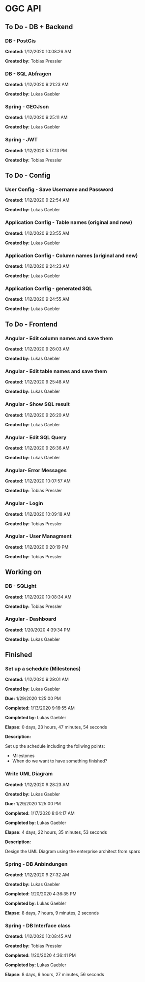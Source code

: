 ﻿# OGC API

## To Do - DB + Backend

### DB - PostGis

**Created:** 1/12/2020 10:08:26 AM

**Created by:** Tobias Pressler



### DB - SQL Abfragen

**Created:** 1/12/2020 9:21:23 AM

**Created by:** Lukas Gaebler



### Spring - GEOJson

**Created:** 1/12/2020 9:25:11 AM

**Created by:** Lukas Gaebler



### Spring - JWT

**Created:** 1/12/2020 5:17:13 PM

**Created by:** Tobias Pressler



## To Do - Config

### User Config - Save Username and Password

**Created:** 1/12/2020 9:22:54 AM

**Created by:** Lukas Gaebler



### Application Config - Table names (original and new)

**Created:** 1/12/2020 9:23:55 AM

**Created by:** Lukas Gaebler



### Application Config - Column names (original and new)

**Created:** 1/12/2020 9:24:23 AM

**Created by:** Lukas Gaebler



### Application Config - generated SQL

**Created:** 1/12/2020 9:24:55 AM

**Created by:** Lukas Gaebler



## To Do - Frontend

### Angular - Edit column names and save them

**Created:** 1/12/2020 9:26:03 AM

**Created by:** Lukas Gaebler



### Angular - Edit table names and save them

**Created:** 1/12/2020 9:25:48 AM

**Created by:** Lukas Gaebler



### Angular - Show SQL result

**Created:** 1/12/2020 9:26:20 AM

**Created by:** Lukas Gaebler



### Angular - Edit SQL Query

**Created:** 1/12/2020 9:26:36 AM

**Created by:** Lukas Gaebler



### Angular- Error Messages

**Created:** 1/12/2020 10:07:57 AM

**Created by:** Tobias Pressler



### Angular - Login

**Created:** 1/12/2020 10:09:18 AM

**Created by:** Tobias Pressler



### Angular - User Managment

**Created:** 1/12/2020 9:20:19 PM

**Created by:** Tobias Pressler



## Working on

### DB - SQLight

**Created:** 1/12/2020 10:08:34 AM

**Created by:** Tobias Pressler



### Angular - Dashboard

**Created:** 1/20/2020 4:39:34 PM

**Created by:** Lukas Gaebler



## Finished

### Set up a schedule (Milestones)

**Created:** 1/12/2020 9:29:01 AM

**Created by:** Lukas Gaebler

**Due:** 1/29/2020 1:25:00 PM

**Completed:** 1/13/2020 9:16:55 AM

**Completed by:** Lukas Gaebler

**Elapse:** 0 days, 23 hours, 47 minutes, 54 seconds

**Description:**

Set up the schedule including the follwing points:
- Milestones
- When do we want to have something finished?

### Write UML Diagram

**Created:** 1/12/2020 9:28:23 AM

**Created by:** Lukas Gaebler

**Due:** 1/29/2020 1:25:00 PM

**Completed:** 1/17/2020 8:04:17 AM

**Completed by:** Lukas Gaebler

**Elapse:** 4 days, 22 hours, 35 minutes, 53 seconds

**Description:**

Design the UML Diagram using the enterprise architect from sparx

### Spring - DB Anbindungen

**Created:** 1/12/2020 9:27:32 AM

**Created by:** Lukas Gaebler



**Completed:** 1/20/2020 4:36:35 PM

**Completed by:** Lukas Gaebler

**Elapse:** 8 days, 7 hours, 9 minutes, 2 seconds

### Spring - DB Interface class

**Created:** 1/12/2020 10:08:45 AM

**Created by:** Tobias Pressler



**Completed:** 1/20/2020 4:36:41 PM

**Completed by:** Lukas Gaebler

**Elapse:** 8 days, 6 hours, 27 minutes, 56 seconds

